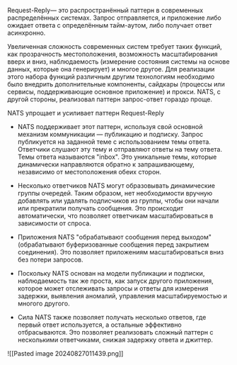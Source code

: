 Request-Reply— это распространённый паттерн в современных распределённых системах. Запрос отправляется, и приложение либо ожидает ответа с определённым тайм-аутом, либо получает ответ асинхронно.

Увеличенная сложность современных систем требует таких функций, как прозрачность местоположения, возможность масштабирования вверх и вниз, наблюдаемость (измерение состояния системы на основе данных, которые она генерирует) и многое другое. Для реализации этого набора функций различным другим технологиям необходимо было внедрить дополнительные компоненты, сайдкары (процессы или сервисы, поддерживающие основное приложение) и прокси. NATS, с другой стороны, реализовал паттерн запрос-ответ гораздо проще.

NATS упрощает и усиливает паттерн Request-Reply

- NATS поддерживает этот паттерн, используя свой основной механизм коммуникации — публикацию и подписку. Запрос публикуется на заданной теме с использованием темы ответа. Ответчики слушают эту тему и отправляют ответы на тему ответа. Темы ответа называются "inbox". Это уникальные темы, которые динамически направляются обратно к запрашивающему, независимо от местоположения обеих сторон.

- Несколько ответчиков NATS могут образовывать динамические группы очередей. Таким образом, нет необходимости вручную добавлять или удалять подписчиков из группы, чтобы они начали или прекратили получать сообщения. Это происходит автоматически, что позволяет ответчикам масштабироваться в зависимости от спроса.

- Приложения NATS "обрабатывают сообщения перед выходом" (обрабатывают буферизованные сообщения перед закрытием соединения). Это позволяет приложениям масштабироваться вниз без потери запросов.

- Поскольку NATS основан на модели публикации и подписки, наблюдаемость так же проста, как запуск другого приложения, которое может отслеживать запросы и ответы для измерения задержки, выявления аномалий, управления масштабируемостью и многого другого.

- Сила NATS также позволяет получать несколько ответов, где первый ответ используется, а остальные эффективно отбрасываются. Это позволяет реализовать сложный паттерн с несколькими ответчиками, снижая задержку ответа и джиттер.

![[Pasted image 20240827011439.png]]

